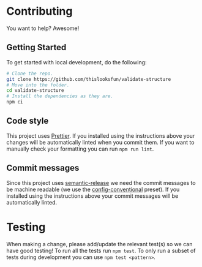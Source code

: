 # Contributing

You want to help? Awesome!

## Getting Started

To get started with local development, do the following:

```sh
# Clone the repo.
git clone https://github.com/thislooksfun/validate-structure
# Move into the folder.
cd validate-structure
# Install the dependencies as they are.
npm ci
```

## Code style

This project uses [Prettier][prettier]. If you installed using the instructions
above your changes will be automatically linted when you commit them. If you
want to manually check your formatting you can run `npm run lint`.

## Commit messages

Since this project uses [semantic-release][semrel] we need the commit messages
to be machine readable (we use the [config-conventional][cc] preset). If you
installed using the instructions above your commit messages will be
automatically linted.

# Testing

When making a change, please add/update the relevant test(s) so we can have good
testing! To run all the tests run `npm test`. To only run a subset of tests
during development you can use `npm test <pattern>`.

<!-- Links -->

[prettier]: https://prettier.io
[semrel]: https://github.com/semantic-release/semantic-release
[cc]: https://github.com/conventional-changelog/commitlint/tree/master/%40commitlint/config-conventional
